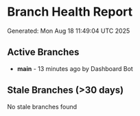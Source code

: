 # Branch Health Report
Generated: Mon Aug 18 11:49:04 UTC 2025

## Active Branches
- **main** - 13 minutes ago by Dashboard Bot

## Stale Branches (>30 days)
No stale branches found
